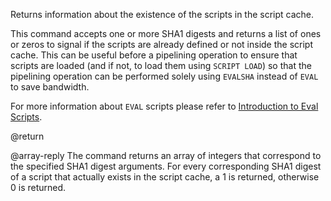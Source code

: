 Returns information about the existence of the scripts in the script cache.

This command accepts one or more SHA1 digests and returns a list of ones or
zeros to signal if the scripts are already defined or not inside the script
cache.
This can be useful before a pipelining operation to ensure that scripts are
loaded (and if not, to load them using `SCRIPT LOAD`) so that the pipelining
operation can be performed solely using `EVALSHA` instead of `EVAL` to save
bandwidth.

For more information about `EVAL` scripts please refer to [Introduction to Eval Scripts](/topics/eval-intro).

@return

@array-reply The command returns an array of integers that correspond to
the specified SHA1 digest arguments.
For every corresponding SHA1 digest of a script that actually exists in the
script cache, a 1 is returned, otherwise 0 is returned.
